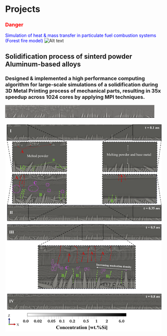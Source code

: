 # Projects

<h3 style="color:#ff0000">Danger</h3>

<font color="blue">Simulation of heat & mass transfer in particulate fuel combustion systems (Forest fire model)</font>
![ Alt text](stock_combust_anim.gif) [](stock_combust_anim.gif)


## Solidification process of sinterd powder Aluminum-based alloys
### Designed & implemented a high performance computing algorithm for large-scale simulations of a solidification during 3D Metal Printing process of mechanical parts, resulting in 35x speedup across 1024 cores by applying MPI techniques.

![ Alt text](3D_printing.gif) [](3D_printing.gif)

<img src="./cover_photo.png">

